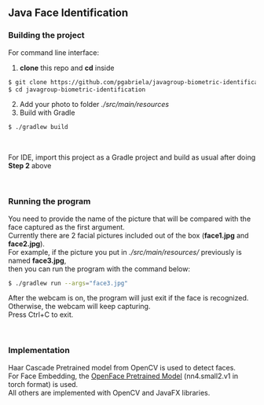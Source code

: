 ## Java Face Identification


### Building the project
For command line interface:<br/>
1. **clone** this repo and **cd** inside<br/>
```bash
$ git clone https://github.com/pgabriela/javagroup-biometric-identification
$ cd javagroup-biometric-identification
```
2. Add your photo to folder *./src/main/resources*<br/>
3. Build with Gradle<br/>
```bash
$ ./gradlew build
```
<br/>

For IDE, import this project as a Gradle project and build as usual after doing **Step 2** above

<br/>

### Running the program
You need to provide the name of the picture that will be compared
with the face captured as the first argument.<br/> Currently there are
2 facial pictures included out of the box (**face1.jpg** and **face2.jpg**).<br/>
For example, if the picture you put in *./src/main/resources/* previously is named **face3.jpg**, <br/>
then you can run the program with the command below:
```bash
$ ./gradlew run --args="face3.jpg"
```
After the webcam is on, the program will just exit if the face is recognized.<br/>
Otherwise, the webcam will keep capturing.<br/>
Press Ctrl+C to exit.

<br/>

### Implementation
Haar Cascade Pretrained model from OpenCV is used to detect faces.<br/>
For Face Embedding, the [OpenFace Pretrained Model](https://cmusatyalab.github.io/openface/models-and-accuracies/#pre-trained-models) (nn4.small2.v1 in torch format) is used.<br/>
All others are implemented with OpenCV and JavaFX libraries.
